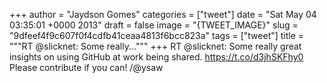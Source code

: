 
+++
author = "Jaydson Gomes"
categories = ["tweet"]
date = "Sat May 04 03:35:01 +0000 2013"
draft = false
image = "{TWEET_IMAGE}"
slug = "9dfeef4f9c607f0f4cdfb41ceaa4813f6bcc823a"
tags = ["tweet"]
title = """RT @slicknet: Some really..."""
+++
RT @slicknet: Some really great insights on using GitHub at work being shared.  https://t.co/d3jhSKFhy0 Please contribute if you can! /@ysaw
